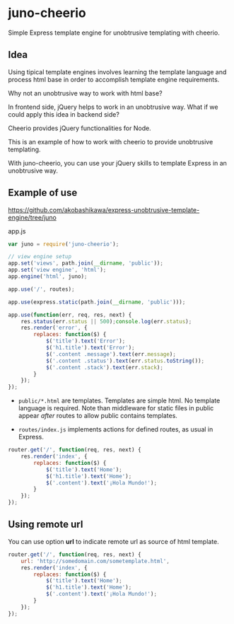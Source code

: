 # juno-cheerio
Simple Express template engine for unobtrusive templating with cheerio.

## Idea
Using tipical template engines involves learning the template language and process html base in order to accomplish template engine requirements.

Why not an unobtrusive way to work with html base?

In frontend side, jQuery helps to work in an unobtrusive way. What if we could apply this idea in backend side?

Cheerio provides jQuery functionalities for Node.

This is an example of how to work with cheerio to provide unobtrusive templating.

With juno-cheerio, you can use your jQuery skills to template Express in an unobtrusive way.

## Example of use
https://github.com/akobashikawa/express-unobtrusive-template-engine/tree/juno

app.js
```javascript
var juno = require('juno-cheerio');

// view engine setup
app.set('views', path.join(__dirname, 'public'));
app.set('view engine', 'html');
app.engine('html', juno);

app.use('/', routes);

app.use(express.static(path.join(__dirname, 'public')));

app.use(function(err, req, res, next) {
    res.status(err.status || 500);console.log(err.status);
    res.render('error', {
        replaces: function($) {
            $('title').text('Error');
            $('h1.title').text('Error');
            $('.content .message').text(err.message);
            $('.content .status').text(err.status.toString());
            $('.content .stack').text(err.stack);
        }
    });
});

```

- ```public/*.html``` are templates. Templates are simple html. No template language is required. Note than middleware for static files in public appear *after* routes to allow public contains templates.

- ```routes/index.js``` implements actions for defined routes, as usual in Express.

```javascript
router.get('/', function(req, res, next) {
    res.render('index', {
        replaces: function($) {
            $('title').text('Home');
            $('h1.title').text('Home');
            $('.content').text('¡Hola Mundo!');
        }
    });
});
```

## Using remote url
You can use option **url** to indicate remote url as source of html template.

```javascript
router.get('/', function(req, res, next) {
    url: 'http://somedomain.com/sometemplate.html',
    res.render('index', {
        replaces: function($) {
            $('title').text('Home');
            $('h1.title').text('Home');
            $('.content').text('¡Hola Mundo!');
        }
    });
});
```
